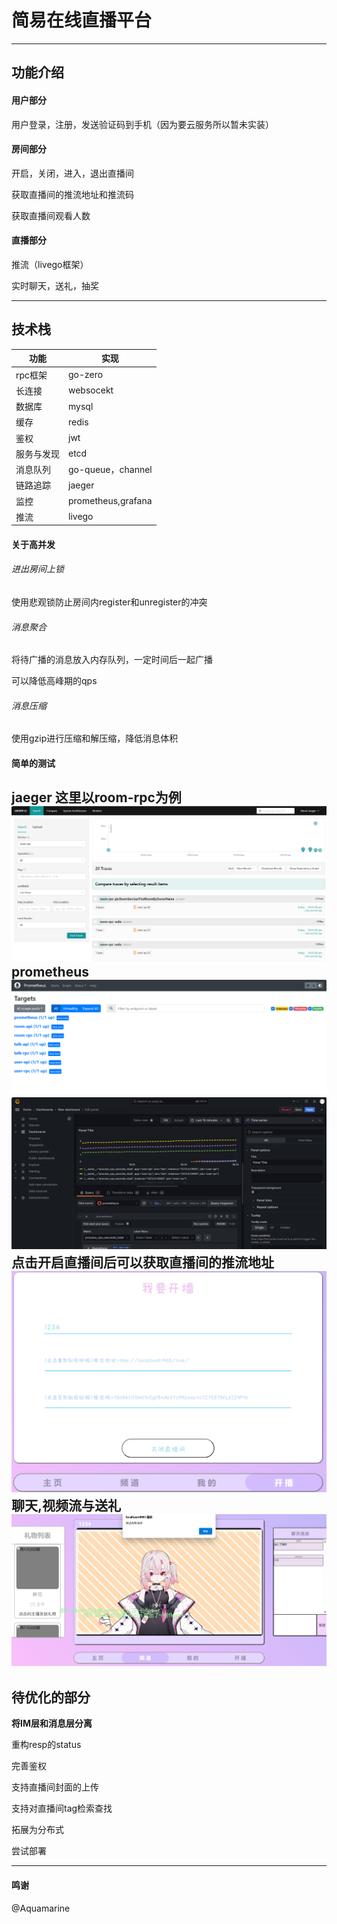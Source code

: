 # 简易在线直播平台

---

## 功能介绍

#### 用户部分

用户登录，注册，发送验证码到手机（因为要云服务所以暂未实装）

#### 房间部分

开启，关闭，进入，退出直播间

获取直播间的推流地址和推流码

获取直播间观看人数

#### 直播部分

推流（livego框架）

实时聊天，送礼，抽奖

---

## 技术栈

| 功能    | 实现                 |
| ----- | ------------------ |
| rpc框架 | go-zero            |
| 长连接   | websocekt          |
| 数据库   | mysql              |
| 缓存    | redis              |
| 鉴权    | jwt                |
| 服务与发现 | etcd               |
| 消息队列  | go-queue，channel   |
| 链路追踪  | jaeger             |
| 监控    | prometheus,grafana |
| 推流    | livego             |

#### 关于高并发

###### 进出房间上锁

使用悲观锁防止房间内register和unregister的冲突

###### 消息聚合

将待广播的消息放入内存队列，一定时间后一起广播

可以降低高峰期的qps

###### 消息压缩

使用gzip进行压缩和解压缩，降低消息体积

#### 简单的测试

jaeger
这里以room-rpc为例
![image](images/1.png)
prometheus
![image](images/2.png)
![image](images/3.png)
点击开启直播间后可以获取直播间的推流地址
![image](images/4.png)
聊天,视频流与送礼
![image](images/5.png)
---

## 待优化的部分

**将IM层和消息层分离**

重构resp的status

完善鉴权

支持直播间封面的上传

支持对直播间tag检索查找

拓展为分布式

尝试部署

---
#### 鸣谢
@Aquamarine

